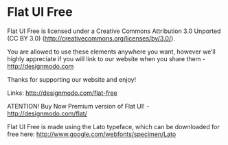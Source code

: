 Flat UI Free
=======

Flat UI Free is licensed under a Creative Commons Attribution 3.0 Unported (CC BY 3.0)  (http://creativecommons.org/licenses/by/3.0/). 

You are allowed to use these elements anywhere you want, however we’ll highly appreciate if you will link to our website when you share them - http://designmodo.com

Thanks for supporting our website and enjoy!

Links:
http://designmodo.com/flat-free

ATENTION! Buy Now Premium version of Flat UI! - http://designmodo.com/flat/


Flat UI Free is made using the Lato typeface, which can be downloaded for free here: http://www.google.com/webfonts/specimen/Lato
